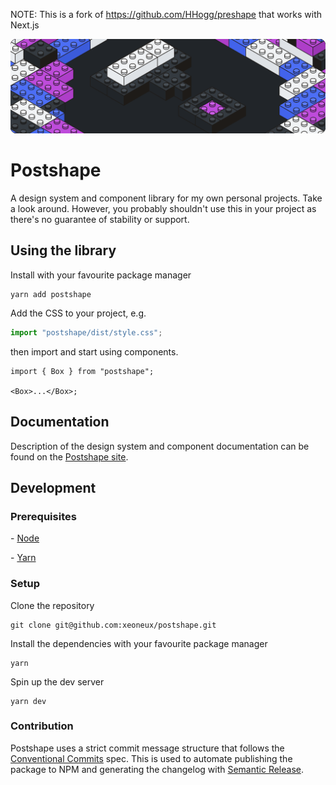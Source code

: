 NOTE: This is a fork of https://github.com/HHogg/preshape that works with Next.js

![](./workspaces/site/src/assets/postshape.svg)

# Postshape

A design system and component library for my own personal projects. Take a look around. However, you probably shouldn't use this in your project as there's no guarantee of stability or support.

## Using the library

Install with your favourite package manager

```
yarn add postshape
```

Add the CSS to your project, e.g.

```ts
import "postshape/dist/style.css";
```

then import and start using components.

```tsx
import { Box } from "postshape";

<Box>...</Box>;
```

## Documentation

Description of the design system and component documentation can be found on the [Postshape site](https://postshape.hogg.io).

## Development

### Prerequisites

- [Node](https://nodejs.org/en/)

- [Yarn](https://yarnpkg.com)

### Setup

Clone the repository

```
git clone git@github.com:xeoneux/postshape.git
```

Install the dependencies with your favourite package manager

```
yarn
```

Spin up the dev server

```
yarn dev
```

### Contribution

Postshape uses a strict commit message structure that follows the [Conventional Commits](https://www.conventionalcommits.org/en/v1.0.0-beta.4/) spec. This is used to automate publishing the package to NPM and generating the changelog with [Semantic Release](https://github.com/semantic-release/semantic-release).
